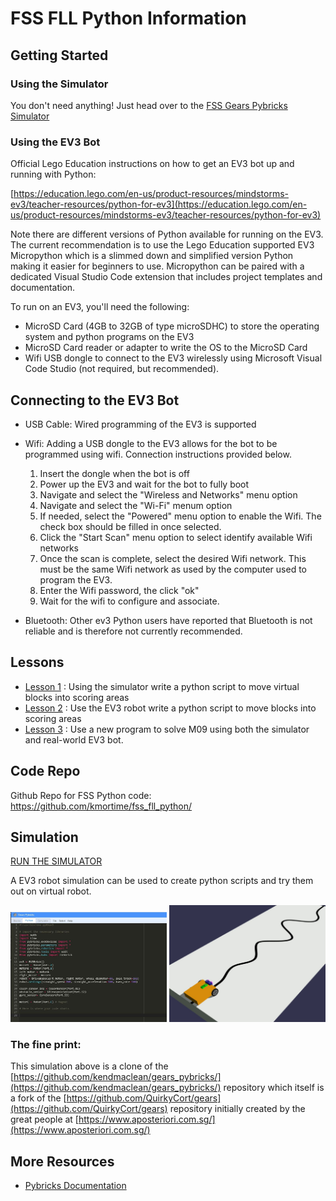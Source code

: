 # FSS FLL Python Information
## Getting Started
### Using the Simulator
You don't need anything!  Just head over to the [FSS Gears Pybricks Simulator](https://kmortime.github.io/gears_pybricks/public/)
### Using the EV3 Bot
Official Lego Education instructions on how to get an EV3 bot up and running with Python: 

[https://education.lego.com/en-us/product-resources/mindstorms-ev3/teacher-resources/python-for-ev3](https://education.lego.com/en-us/product-resources/mindstorms-ev3/teacher-resources/python-for-ev3)

Note there are different versions of Python available for running on the EV3.  The current recommendation is to use the Lego Education supported EV3 Micropython which is a slimmed down and simplified version Python making it easier for beginners to use.  Micropython can be paired with a dedicated Visual Studio Code extension that includes project templates and documentation.

To run on an EV3, you'll need the following:
- MicroSD Card (4GB to 32GB of type microSDHC) to store the operating system and python programs on the EV3
- MicroSD Card reader or adapter to write the OS to the MicroSD Card
- Wifi USB dongle to connect to the EV3 wirelessly using Microsoft Visual Code Studio (not required, but recommended).  
## Connecting to the EV3 Bot

- USB Cable: Wired programming of the EV3 is supported
- Wifi: Adding a USB dongle to the EV3 allows for the bot to be programmed using wifi.  Connection instructions provided below.
  1. Insert the dongle when the bot is off 
  2. Power up the EV3 and wait for the bot to fully boot
  3. Navigate and select the "Wireless and Networks" menu option
  4. Navigate and select the "Wi-Fi" menum option
  5. If needed, select the "Powered" menu option to enable the Wifi.  The check box should be filled in once selected.
  6. Click the "Start Scan" menu option to select identify available Wifi networks
  7. Once the scan is complete, select the desired Wifi network.  This must be the same Wifi network as used by the computer used to program the EV3.
  8. Enter the Wifi password, the click "ok"
  9. Wait for the wifi to configure and associate.

- Bluetooth: Other ev3 Python users have reported that Bluetooth is not reliable and is therefore not currently recommended.

## Lessons
- [Lesson 1](./lesson1.md) : Using the simulator write a python script to move virtual blocks into scoring areas 
- [Lesson 2](./lesson2.md) : Use the EV3 robot write a python script to move blocks into scoring areas
- [Lesson 3](./lesson3.md) : Use a new program to solve M09 using both the simulator and real-world EV3 bot.

## Code Repo
Github Repo for FSS Python code:
https://github.com/kmortime/fss_fll_python/
## Simulation
[RUN THE SIMULATOR](https://kmortime.github.io/gears_pybricks/public/)

A EV3 robot simulation can be used to create python scripts and try them out on virtual robot.

<img src="./gears_pybricks/simulation_program.JPG" width="250">
<img src="./gears_pybricks/simulator_word.JPG" width="250">

### The fine print:
This simulation above is a clone of the [https://github.com/kendmaclean/gears_pybricks/](https://github.com/kendmaclean/gears_pybricks/) repository which itself is a fork of the [https://github.com/QuirkyCort/gears](https://github.com/QuirkyCort/gears) repository initially created by the great people at [https://www.aposteriori.com.sg/](https://www.aposteriori.com.sg/)
## More Resources

* [Pybricks Documentation](https://pybricks.com/ev3-micropython/index.html)
